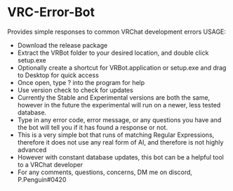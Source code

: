 # VRC-Error-Bot
 Provides simple responses to common VRChat development errors
 USAGE:
  - Download the release package
  - Extract the VRBot folder to your desired location, and double click setup.exe
  - Optionally create a shortcut for VRBot.application or setup.exe and drag to Desktop for quick access
  - Once open, type ? into the program for help
  - Use version check to check for updates
  - Currently the Stable and Experimental versions are both the same, however in the future the experimental will run on a newer, less tested database.
  - Type in any error code, error message, or any questions you have and the bot will tell you if it has found a response or not.
  - This is a very simple bot that runs of matching Regular Expressions, therefore it does not use any real form of AI, and therefore is not highly advanced
  - However with constant database updates, this bot can be a helpful tool to a VRChat developer
  - For any comments, questions, concerns, DM me on discord, P.Penguin#0420
